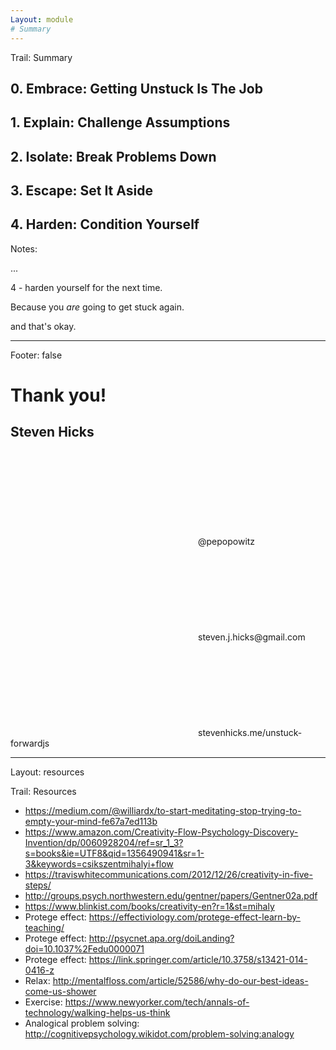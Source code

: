 ```yaml
---
Layout: module
# Summary
---
```


Trail: Summary

## 0. **Embrace**: Getting Unstuck **Is The Job**

## 1. **Explain**: Challenge Assumptions

<!-- .element: class="fragment" -->

## 2. **Isolate**: Break Problems Down

<!-- .element: class="fragment" -->

## 3. **Escape**: Set It Aside

<!-- .element: class="fragment" -->

## 4. **Harden**: Condition Yourself

<!-- .element: class="fragment" -->

Notes:

...

4 - harden yourself for the next time.

Because you _are_ going to get stuck again.

and that's okay.

---

Footer: false

<!-- .slide: data-background="/images/drawings/purrito.png" class="title" -->

# Thank you!

## Steven Hicks

<svg class="icon">
  <use xlink:href="#si-zocial-twitter" />
</svg>@pepopowitz

<svg class="icon">
  <use xlink:href="#si-zocial-email" />
</svg>steven.j.hicks@gmail.com

<svg class="icon">
  <use xlink:href="#si-zocial-cloudapp" />
</svg>stevenhicks.me/unstuck-forwardjs

---

Layout: resources

Trail: Resources

- https://medium.com/@williardx/to-start-meditating-stop-trying-to-empty-your-mind-fe67a7ed113b
- https://www.amazon.com/Creativity-Flow-Psychology-Discovery-Invention/dp/0060928204/ref=sr_1_3?s=books&ie=UTF8&qid=1356490941&sr=1-3&keywords=csikszentmihalyi+flow
- https://traviswhitecommunications.com/2012/12/26/creativity-in-five-steps/
- http://groups.psych.northwestern.edu/gentner/papers/Gentner02a.pdf
- https://www.blinkist.com/books/creativity-en?r=1&st=mihaly
- Protege effect: https://effectiviology.com/protege-effect-learn-by-teaching/
- Protege effect: http://psycnet.apa.org/doiLanding?doi=10.1037%2Fedu0000071
- Protege effect: https://link.springer.com/article/10.3758/s13421-014-0416-z
- Relax: http://mentalfloss.com/article/52586/why-do-our-best-ideas-come-us-shower
- Exercise: https://www.newyorker.com/tech/annals-of-technology/walking-helps-us-think
- Analogical problem solving: http://cognitivepsychology.wikidot.com/problem-solving:analogy
